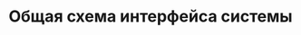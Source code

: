 ﻿---
layout: default
title: Общая схема интерфейса системы
position: 0
categories: 
tags: 
---



 

 

